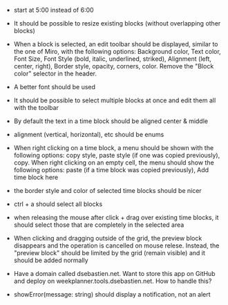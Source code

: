 - start at 5:00 instead of 6:00
- It should be possible to resize existing blocks (without overlapping other blocks)
- When a block is selected, an edit toolbar should be displayed, similar to the one of Miro, with the following options: Background color, Text color, Font Size, Font Style (bold, italic, underlined, striked), Alignment (left, center, right), Border style, opacity, corners, color. Remove the "Block color" selector in the header.
- A better font should be used
- It should be possible to select multiple blocks at once and edit them all with the toolbar
- By default the text in a time block should be aligned center & middle
- alignment (vertical, horizontal), etc should be enums
- When right clicking on a time block, a menu should be shown with the following options: copy style, paste style (if one was copied previously), copy. When right clicking on an empty cell, the menu should show the following options: paste (if a time block was copied previously), Add time block here
- the border style and color of selected time blocks should be nicer
- ctrl + a should select all blocks
- when releasing the mouse after click + drag over existing time blocks, it should select those that are completely in the selected area
- When clicking and dragging outside of the grid, the preview block disappears and the operation is cancelled on mouse relese. Instead, the "preview block" should be limited by the grid (remain visible) and it should be added normally
- Have a domain called dsebastien.net. Want to store this app on GitHub and deploy on weekplanner.tools.dsebastien.net. How to handle this?


- showError(message: string) should display a notification, not an alert

